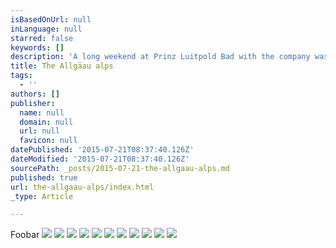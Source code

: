 ```yaml
---
isBasedOnUrl: null
inLanguage: null
starred: false
keywords: []
description: 'A long weekend at Prinz Luitpold Bad with the company was awesome. The excellent views and lovely (but hard) hiking trips that Armin took us were amazing. '
title: The Allgäau alps
tags:
  - ''
authors: []
publisher:
  name: null
  domain: null
  url: null
  favicon: null
datePublished: '2015-07-21T08:37:40.126Z'
dateModified: '2015-07-21T08:37:40.126Z'
sourcePath: _posts/2015-07-21-the-allgaau-alps.md
published: true
url: the-allgaau-alps/index.html
_type: Article

---
```

Foobar
![](https://the-grid-user-content.s3-us-west-2.amazonaws.com/fb76c1dd-840c-42fa-b26a-526e15e25f61.jpg)
![](https://the-grid-user-content.s3-us-west-2.amazonaws.com/0fa1224d-64d5-4f45-858f-0e97a8c28cb4.gif)
![](https://the-grid-user-content.s3-us-west-2.amazonaws.com/af546b74-fd19-4f22-9396-3ca407b162de.jpg)
![](https://the-grid-user-content.s3-us-west-2.amazonaws.com/90e7c23a-2e96-4289-b665-e28369f5d56f.jpg)
![](https://the-grid-user-content.s3-us-west-2.amazonaws.com/c68f8fde-90d2-44cd-824c-e758cab41acc.jpg)
![](https://the-grid-user-content.s3-us-west-2.amazonaws.com/98c78210-fac8-4f54-a1db-fff8a58a7cd6.jpg)
![](https://the-grid-user-content.s3-us-west-2.amazonaws.com/3af675f1-ae5e-4104-8acc-9388dda55295.jpg)
![](https://the-grid-user-content.s3-us-west-2.amazonaws.com/bacb4f38-f53e-4056-9ef0-5a42f1b8da31.jpg)
![](https://the-grid-user-content.s3-us-west-2.amazonaws.com/bc316a99-9a08-4ca7-b1c2-60184c41db60.jpg)
![](https://the-grid-user-content.s3-us-west-2.amazonaws.com/1f93c53f-1112-4acb-a013-51e0f9e0866d.jpg)
![](https://the-grid-user-content.s3-us-west-2.amazonaws.com/37e46214-e316-4fa9-b421-355dbdb94ad9.jpg)